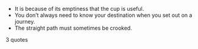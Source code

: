  - It is because of its emptiness that the cup is useful.
 - You don’t always need to know your destination when you set out on a journey.
 - The straight path must sometimes be crooked.

3 quotes